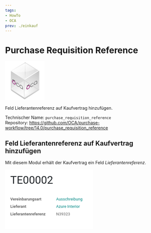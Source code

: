 ```yaml
---
tags:
- HowTo
- OCA
prev: ./einkauf
---
```

# Purchase Requisition Reference
![icon_oca_app](assets/icon_oca_app.png)

Feld Lieferantenreferenz auf Kaufvertrag hinzufügen.

Technischer Name: `purchase_requisition_reference`\
Repository: <https://github.com/OCA/purchase-workflow/tree/14.0/purchase_requisition_reference>

## Feld Lieferantenreferenz auf Kaufvertrag hinzufügen

Mit diesem Modul erhält der Kaufvertrag ein Feld *Lieferantenreferenz*.

![](assets/Purchase%20Requisition%20Reference.png)

